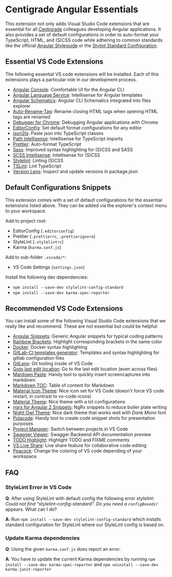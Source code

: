 # Centigrade Angular Essentials

This extension not only adds Visual Studio Code extensions that are essential for all [Centigrade](https://www.centigrade.de) colleagues developing Angular applications. It also provides a set of default configurations in order to auto-format your TypeScript, HTML, and (S)CSS code while adhering to common standards like the official [Angular Styleguide](https://angular.io/guide/styleguide) or the [Stylint Standard Configuration](https://github.com/stylelint/stylelint-config-standard).

## Essential VS Code Extensions

The following essential VS code extensions will be installed. Each of this extensions plays a particular role in our development process.

- [Angular Console](https://marketplace.visualstudio.com/items?itemName=nrwl.angular-console): Comfortable UI for the Angular CLI
- [Angular Language Service](https://marketplace.visualstudio.com/items?itemName=Angular.ng-template): Intellisense for Angular templates
- [Angular Schematics](https://marketplace.visualstudio.com/items?itemName=cyrilletuzi.angular-schematics): Angular CLI Schematics integrated into files explorer
- [Auto-Rename-Tag](https://marketplace.visualstudio.com/items?itemName=formulahendry.auto-rename-tag): Rename closing HTML tags when opening HTML tags are renamed
- [Debugger for Chrome](https://marketplace.visualstudio.com/items?itemName=msjsdiag.debugger-for-chrome): Debugging Angular applications with Chrome
- [EditorConfig](https://marketplace.visualstudio.com/items?itemName=EditorConfig.EditorConfig): Set default format configurations for any editor
- [json2ts](https://marketplace.visualstudio.com/items?itemName=GregorBiswanger.json2ts): Paste json into TypeScript classes
- [Path Intellisense](https://marketplace.visualstudio.com/items?itemName=christian-kohler.path-intellisense): Intellisense for TypeScript imports
- [Prettier](https://marketplace.visualstudio.com/items?itemName=esbenp.prettier-vscode): Auto-format TypeScript
- [Sass](https://marketplace.visualstudio.com/items?itemName=robinbentley.sass-indented): Improved syntax highlighting for (S)CSS and SASS
- [SCSS Intellisense](https://marketplace.visualstudio.com/items?itemName=mrmlnc.vscode-scss): Intellisense for (S)CSS
- [Stylelint](https://marketplace.visualstudio.com/items?itemName=shinnn.stylelint): Linting (S)CSS
- [TSLint](https://marketplace.visualstudio.com/items?itemName=ms-vscode.vscode-typescript-tslint-plugin): Lint TypeScript
- [Version Lens](https://marketplace.visualstudio.com/items?itemName=pflannery.vscode-versionlens): Inspect and update versions in package.json

## Default Configurations Snippets

This extension comes with a set of default configurations for the essential extensions listed above. They can be added via the explorer's context menu to your workspace.

Add to project root:

- EditorConfig (`.editorconfig`)
- Prettier (`.prettierrc`, `.prettierignore`)
- StyleLint (`.stylelintrc`)
- Karma (`karma.conf.js`)

Add to sub-folder `.vscode/*`:

- VS Code Settings (`settings.json`)

Install the following dev dependencies:

- `npm install --save-dev stylelint-config-standard`
- `npm install --save-dev karma-spec-reporter`

## Recommended VS Code Extensions

You can install some of the following Visual Studio Code extensions that we really like and recommend. These are not essential but could be helpful:

- [Angular Snippets](https://marketplace.visualstudio.com/items?itemName=johnpapa.Angular2): Generic Angular snippets for typical coding patterns
- [Rainbow Brackets](https://marketplace.visualstudio.com/items?itemName=2gua.rainbow-brackets): Highlight corresponding brackets in the same color
- [Docker](https://marketplace.visualstudio.com/items?itemName=PeterJausovec.vscode-docker): Docker syntax highlighting
- [GitLab-CI templates generator](https://marketplace.visualstudio.com/items?itemName=jgsqware.gitlab-ci-templates): Templates and syntax highlighting for gitlab configuration files
- [GitLens](https://marketplace.visualstudio.com/items?itemName=eamodio.gitlens): Git tooling inside of VS Code
- [Goto last edit location](https://marketplace.visualstudio.com/items?itemName=krizzdewizz.goto-last-edit-location): Go to the last edit location (even across files)
- [Mardown Paste](https://marketplace.visualstudio.com/items?itemName=telesoho.vscode-markdown-paste-image): Handy tool to quickly insert screencaptures into markdown
- [Markdown TOC](https://marketplace.visualstudio.com/items?itemName=AlanWalk.markdown-toc): Table of content for Markdown
- [Material Icon Theme](https://marketplace.visualstudio.com/items?itemName=PKief.material-icon-theme): Nice icon set for VS Code (doesn't force VS code restart, in contrast to vs-code-icons)
- [Material Theme](https://marketplace.visualstudio.com/items?itemName=Equinusocio.vsc-material-theme): Nice theme with a lot configurations
- [ngrx for Angular 2 Snippets](https://marketplace.visualstudio.com/items?itemName=ahsanayaz.vscode-ngrx-snippets): NgRx snippets to reduce boiler plate writing
- [Night Owl Theme](https://marketplace.visualstudio.com/items?itemName=sdras.night-owl): Nice dark theme that works well with _Dank Mono_ font
- [Polacode](https://marketplace.visualstudio.com/items?itemName=pnp.polacode): Handy tool to create code snippet shots for presentation purposes
- [Project Manager](https://marketplace.visualstudio.com/items?itemName=alefragnani.project-manager): Switch between projects in VS Code
- [Swagger Viewer](https://marketplace.visualstudio.com/items?itemName=Arjun.swagger-viewer): Swagger Backeend API documentation preview
- [TODO Highlight](https://marketplace.visualstudio.com/items?itemName=wayou.vscode-todo-highlight): Highlight TODO and FIXME comments
- [VS Live Share](https://marketplace.visualstudio.com/items?itemName=MS-vsliveshare.vsliveshare): Live share feature for collaborative code editing
- [Peacock](https://marketplace.visualstudio.com/items?itemName=johnpapa.vscode-peacock): Change the coloring of VS code depending of your workspace.

## FAQ

### StyleLint Error in VS Code

**Q**: After using StyleLint with default config the following error _stylelint: Could not find "stylelint-config-standard". Do you need a `configBasedir`_ appears. What can I do?

**A**: Run `npm install --save-dev stylelint-config-standard` which installs standard configuration for StyleLint where our StyleLint config is based on.

### Update Karma dependencies

**Q**: Using the given `karma.conf.js` does report an error.

**A**: You have to update the current Karma dependencies by running `npm install --save-dev karma-spec-reporter` and `npm uninstall --save-dev karma-junit-reporter`

